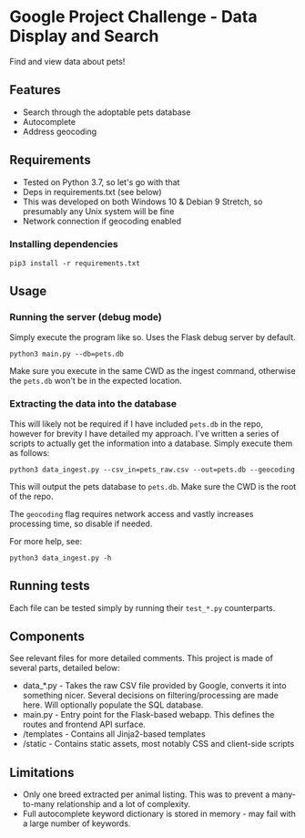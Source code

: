 # Google Project Challenge - Data Display and Search
Find and view data about pets! 

## Features
* Search through the adoptable pets database
* Autocomplete
* Address geocoding

## Requirements
* Tested on Python 3.7, so let's go with that
* Deps in requirements.txt (see below)
* This was developed on both Windows 10 & Debian 9 Stretch, so presumably any Unix system will be fine
* Network connection if geocoding enabled

### Installing dependencies
`pip3 install -r requirements.txt`

## Usage
### Running the server (debug mode)
Simply execute the program like so. Uses the Flask debug server by default.

`python3 main.py --db=pets.db`

Make sure you execute in the same CWD as the ingest command, otherwise the `pets.db` won't be in the expected location.

### Extracting the data into the database
This will likely not be required if I have included `pets.db` in the repo, however for brevity I have detailed my approach. I've written a series of scripts to actually get the information into a database. Simply execute them as follows:

`python3 data_ingest.py --csv_in=pets_raw.csv --out=pets.db --geocoding`

This will output the pets database to `pets.db`. Make sure the CWD is the root of the repo.

The `geocoding` flag requires network access and vastly increases processing time, so disable if needed. 

For more help, see:

`python3 data_ingest.py -h`

## Running tests
Each file can be tested simply by running their `test_*.py` counterparts.

## Components
See relevant files for more detailed comments. This project is made of several parts, detailed
below:
* data_*.py - Takes the raw CSV file provided by Google, converts it into 
                   something nicer. Several decisions on filtering/processing are
                   made here. 
                   Will optionally populate the SQL database.
* main.py - Entry point for the Flask-based webapp. This defines the routes and frontend API surface.
* /templates - Contains all Jinja2-based templates
* /static - Contains static assets, most notably CSS and client-side scripts

## Limitations
* Only one breed extracted per animal listing. This was to prevent a many-to-many relationship and a lot of complexity.
* Full autocomplete keyword dictionary is stored in memory - may fail with a large number of keywords.
